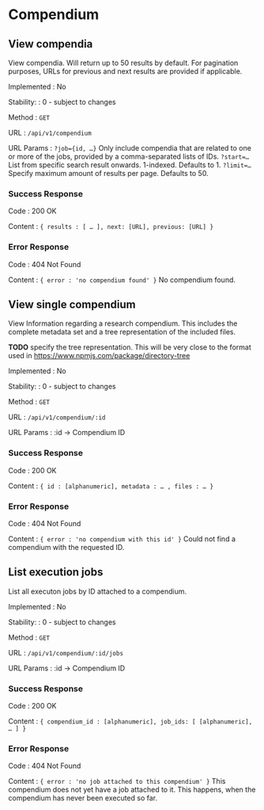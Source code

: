 # Compendium

## View compendia

View compendia. Will return up to 50 results by default. For pagination purposes, URLs for previous and next results are provided if applicable.

Implemented
: No

Stability:
: 0 - subject to changes

Method
: `GET`

URL
: `/api/v1/compendium`

URL Params
: `?job={id, …}` Only include compendia that are related to one or more of the jobs, provided by a comma-separated lists of IDs.
  `?start=…` List from specific search result onwards. 1-indexed. Defaults to 1.
  `?limit=…` Specify maximum amount of results per page. Defaults to 50.

### Success Response

Code
: 200 OK

Content
: ```{ results : [ … ], next: [URL], previous: [URL] }```

### Error Response

Code
: 404 Not Found

Content
: `{ error : 'no compendium found' }`
    No compendium found.

## View single compendium

View Information regarding a research compendium. This includes the complete
metadata set and a tree representation of the included files.

__TODO__ specify the tree representation. This will be very close to the format
used in https://www.npmjs.com/package/directory-tree

Implemented
: No

Stability:
: 0 - subject to changes

Method
: `GET`

URL
: `/api/v1/compendium/:id`

URL Params
: :id → Compendium ID

### Success Response

Code
: 200 OK

Content
: ```{ id : [alphanumeric], metadata : … , files : … }```

### Error Response

Code
: 404 Not Found

Content
: `{ error : 'no compendium with this id' }`
   Could not find a compendium with the requested ID.

## List execution jobs

List all executon jobs by ID attached to a compendium.

Implemented
: No

Stability:
: 0 - subject to changes

Method
: `GET`

URL
: `/api/v1/compendium/:id/jobs`

URL Params
: :id → Compendium ID

### Success Response

Code
: 200 OK

Content
: ```{ compendium_id : [alphanumeric], job_ids: [ [alphanumeric], … ] }```

### Error Response

Code
: 404 Not Found

Content
: `{ error : 'no job attached to this compendium' }`
   This compendium does not yet have a job attached to it. This happens, when
   the compendium has never been executed so far.
